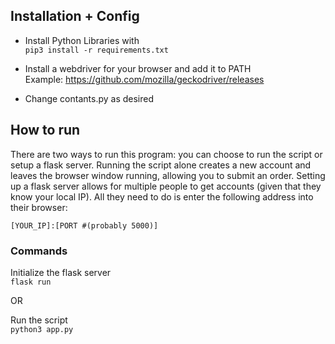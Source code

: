 ## Installation + Config

* Install Python Libraries with \
`pip3 install -r requirements.txt`

* Install a webdriver for your browser and add it to PATH\
Example: https://github.com/mozilla/geckodriver/releases

* Change contants.py as desired

## How to run 

There are two ways to run this program: you can choose to run the script or setup a flask server. Running the script alone creates a new account and leaves the browser window running, allowing you to submit an order. Setting up a flask server allows for multiple people to get accounts (given that they know your local IP). All they need to do is enter the following address into their browser:

`[YOUR_IP]:[PORT #(probably 5000)]`


### Commands

Initialize the flask server\
`flask run`

OR

Run the script\
`python3 app.py`
